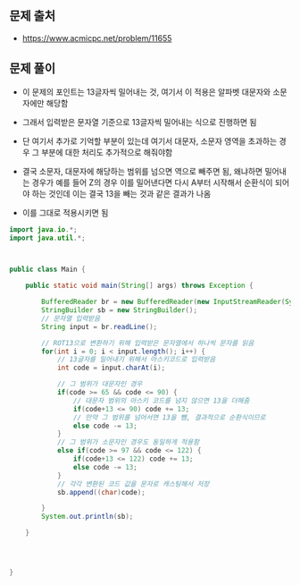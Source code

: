 ## 문제 출처
- https://www.acmicpc.net/problem/11655

## 문제 풀이
- 이 문제의 포인트는 13글자씩 밀어내는 것, 여기서 이 적용은 알파벳 대문자와 소문자에만 해당함

- 그래서 입력받은 문자열 기준으로 13글자씩 밀어내는 식으로 진행하면 됨

- 단 여기서 추가로 기억할 부분이 있는데 여기서 대문자, 소문자 영역을 초과하는 경우 그 부분에 대한 처리도 추가적으로 해줘야함

- 결국 소문자, 대문자에 해당하는 범위를 넘으면 역으로 빼주면 됨, 왜냐하면 밀어내는 경우가 예를 들어 Z의 경우 이를 밀어낸다면 다시 A부터 시작해서 순환식이 되어야 하는 것인데 이는 결국 13을 빼는 것과 같은 결과가 나옴

- 이를 그대로 적용시키면 됨

```java
import java.io.*;
import java.util.*;



public class Main {

    public static void main(String[] args) throws Exception {

        BufferedReader br = new BufferedReader(new InputStreamReader(System.in));
        StringBuilder sb = new StringBuilder();
        // 문자열 입력받음
        String input = br.readLine();

        // ROT13으로 변환하기 위해 입력받은 문자열에서 하나씩 문자를 읽음
        for(int i = 0; i < input.length(); i++) {
            // 13글자를 밀어내기 위해서 아스키코드로 입력받음
            int code = input.charAt(i);

            // 그 범위가 대문자인 경우
            if(code >= 65 && code <= 90) {
                // 대문자 범위의 아스키 코드를 넘지 않으면 13을 더해줌
                if(code+13 <= 90) code += 13;
                // 만약 그 범위를 넘어서면 13을 뺌, 결과적으로 순환식이므로
                else code -= 13;
            }
            // 그 범위가 소문자인 경우도 동일하게 적용함
            else if(code >= 97 && code <= 122) {
                if(code+13 <= 122) code += 13;
                else code -= 13;
            }
            // 각각 변환된 코드 값을 문자로 캐스팅해서 저장
            sb.append((char)code);

        }
        System.out.println(sb);

    }




}
```